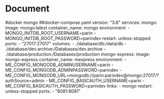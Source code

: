 # Document


#docker mongo
##docker-compose.yaml
version: "3.8"
services:
  mongo:
    image: mongo:latest
    container_name: mongo
    environment:
        - MONGO_INITDB_ROOT_USERNAME=parin
        - MONGO_INITDB_ROOT_PASSWORD=parindev
    restart: unless-stopped
    ports:
      - "27017:27017"
    volumes:
      - ./database/db:/data/db
      - ./database/dev.archive:/Databases/dev.archive
      - ./database/production:/Databases/production
  mongo-express:
    image: mongo-express
    container_name: mexpress
    environment:
      - ME_CONFIG_MONGODB_ADMINUSERNAME=parin
      - ME_CONFIG_MONGODB_ADMINPASSWORD=parindev
      - ME_CONFIG_MONGODB_URL=mongodb://parin:parindev@mongo:27017/?authSource=admin
      - ME_CONFIG_BASICAUTH_USERNAME=parin
      - ME_CONFIG_BASICAUTH_PASSWORD=parindev
    links:
      - mongo
    restart: unless-stopped
    ports:
      - "8081:8081"
